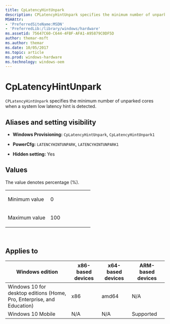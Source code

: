 ```yaml
---
title: CpLatencyHintUnpark
description: CPLatencyHintUnpark specifies the minimum number of unparked cores when a system low latency hint is detected.
MSHAttr:
- 'PreferredSiteName:MSDN'
- 'PreferredLib:/library/windows/hardware'
ms.assetid: 75647C60-C644-4FBF-AFA1-A95879C0DF5D
author: themar-msft
ms.author: themar
ms.date: 10/05/2017
ms.topic: article
ms.prod: windows-hardware
ms.technology: windows-oem
---
```


# CpLatencyHintUnpark


`CPLatencyHintUnpark` specifies the minimum number of unparked cores when a system low latency hint is detected.

## <span id="Aliases_and_setting_visibility"></span><span id="aliases_and_setting_visibility"></span><span id="ALIASES_AND_SETTING_VISIBILITY"></span>Aliases and setting visibility


-   **Windows Provisioning:** `CpLatencyHintUnpark`, `CpLatencyHintUnpark1`

-   **PowerCfg:** `LATENCYHINTUNPARK`, `LATENCYHINTUNPARK1`

-   **Hidden setting:** Yes

## <span id="Values"></span><span id="values"></span><span id="VALUES"></span>Values


The value denotes percentage (%).

<table>
<colgroup>
<col width="50%" />
<col width="50%" />
</colgroup>
<tbody>
<tr class="odd">
<td><p>Minimum value</p></td>
<td><p>0</p></td>
</tr>
<tr class="even">
<td><p>Maximum value</p></td>
<td><p>100</p></td>
</tr>
</tbody>
</table>

 

## <span id="Applies_to"></span><span id="applies_to"></span><span id="APPLIES_TO"></span>Applies to


| Windows edition                                                        | x86-based devices | x64-based devices | ARM-based devices |
|------------------------------------------------------------------------|-------------------|-------------------|-------------------|
| Windows 10 for desktop editions (Home, Pro, Enterprise, and Education) | x86               | amd64             | N/A               |
| Windows 10 Mobile                                                      | N/A               | N/A               | Supported         |
